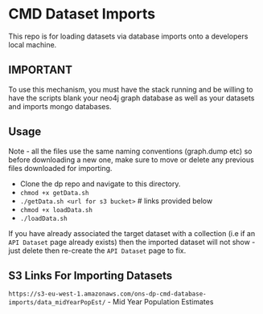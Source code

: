 
CMD Dataset Imports
===================

This repo is for loading datasets via database imports onto a developers local machine.

## IMPORTANT

To use this mechanism, you must have the stack running and be willing to have the scripts blank your
neo4j graph database as well as your datasets and imports mongo databases.

## Usage

Note - all the files use the same naming conventions (graph.dump etc) so before downloading a new one, make
sure to move or delete any previous files downloaded for importing.

* Clone the dp repo and navigate to this directory.
* `chmod +x getData.sh`
* `./getData.sh <url for s3 bucket>`   # links provided below
* `chmod +x loadData.sh`
* `./loadData.sh`

If you have already associated the target dataset with a collection (i.e if an `API Dataset` page already exists)
then the imported dataset will not show - just delete then re-create the `API Dataset` page to fix.

## S3 Links For Importing Datasets

`https://s3-eu-west-1.amazonaws.com/ons-dp-cmd-database-imports/data_midYearPopEst/` - Mid Year Population Estimates
